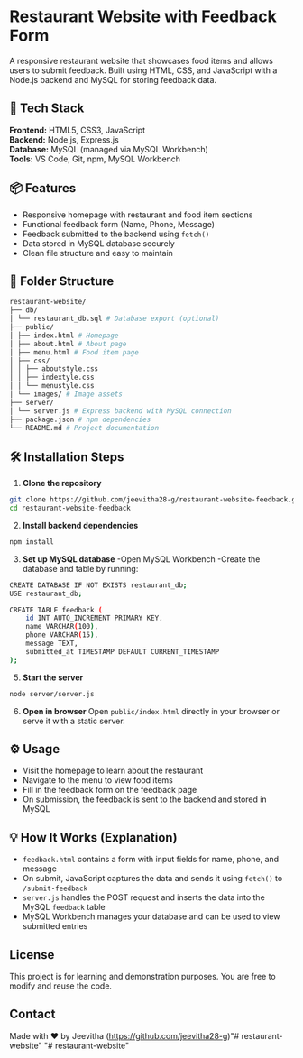 # Restaurant Website with Feedback Form

A responsive restaurant website that showcases food items and allows users to submit feedback. Built using HTML, CSS, and JavaScript with a Node.js backend and MySQL for storing feedback data.


## 🔧 Tech Stack
**Frontend:** HTML5, CSS3, JavaScript  
**Backend:** Node.js, Express.js  
**Database:** MySQL (managed via MySQL Workbench)  
**Tools:** VS Code, Git, npm, MySQL Workbench


## 📦 Features
- Responsive homepage with restaurant and food item sections  
- Functional feedback form (Name, Phone, Message)  
- Feedback submitted to the backend using `fetch()`  
- Data stored in MySQL database securely  
- Clean file structure and easy to maintain

## 📁 Folder Structure
```bash
restaurant-website/
├── db/
│ └── restaurant_db.sql # Database export (optional)
├── public/
│ ├── index.html # Homepage
│ ├── about.html # About page
│ ├── menu.html # Food item page
│ ├── css/
│ │ ├── aboutstyle.css 
│ │ ├── indextyle.css 
│ │ └── menustyle.css
│ └── images/ # Image assets
├── server/
│ └── server.js # Express backend with MySQL connection
├── package.json # npm dependencies
└── README.md # Project documentation
```


## 🛠️ Installation Steps

1. **Clone the repository**

```bash
git clone https://github.com/jeevitha28-g/restaurant-website-feedback.git
cd restaurant-website-feedback
```

2. **Install backend dependencies**
```bash
npm install
```

3. **Set up MySQL database**
-Open MySQL Workbench
-Create the database and table by running:
```bash
CREATE DATABASE IF NOT EXISTS restaurant_db;
USE restaurant_db;

CREATE TABLE feedback (
    id INT AUTO_INCREMENT PRIMARY KEY,
    name VARCHAR(100),
    phone VARCHAR(15),
    message TEXT,
    submitted_at TIMESTAMP DEFAULT CURRENT_TIMESTAMP
);
```

5. **Start the server**
```bash
node server/server.js
```

6. **Open in browser**
Open `public/index.html` directly in your browser or serve it with a static server.

## ⚙️ Usage
- Visit the homepage to learn about the restaurant
- Navigate to the menu to view food items
- Fill in the feedback form on the feedback page
- On submission, the feedback is sent to the backend and stored in MySQL

## 💡 How It Works (Explanation)
- `feedback.html` contains a form with input fields for name, phone, and message
- On submit, JavaScript captures the data and sends it using `fetch()` to `/submit-feedback`
- `server.js` handles the POST request and inserts the data into the MySQL `feedback` table
- MySQL Workbench manages your database and can be used to view submitted entries

## License
This project is for learning and demonstration purposes. You are free to modify and reuse the code.


## Contact
Made with ❤️ by Jeevitha (https://github.com/jeevitha28-g)"# restaurant-website" 
"# restaurant-website" 

